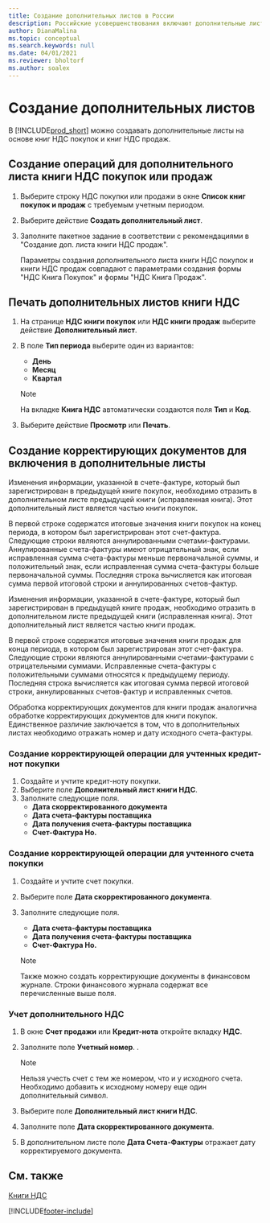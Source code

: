 ```yaml
---
title: Создание дополнительных листов в России
description: Российские усовершенствования включают дополнительные листы для книг НДС покупок и продаж.
author: DianaMalina
ms.topic: conceptual
ms.search.keywords: null
ms.date: 04/01/2021
ms.reviewer: bholtorf
ms.author: soalex
---
```

# Создание дополнительных листов

В [!INCLUDE[prod_short](../../includes/prod_short.md)] можно создавать дополнительные листы на основе книг НДС покупок и книг НДС продаж.

## Создание операций для дополнительного листа книги НДС покупок или продаж

1. Выберите строку НДС покупки или продажи в окне **Список книг покупок и продаж** с требуемым учетным периодом.

2. Выберите действие **Создать дополнительный лист**.

3. Заполните пакетное задание в соответствии с рекомендациями в "Создание доп. листа книги НДС продаж".

   Параметры создания дополнительного листа книги НДС покупок и книги НДС продаж совпадают с параметрами создания формы "НДС Книга Покупок" и формы "НДС Книга Продаж".

## Печать дополнительных листов книги НДС

1. На странице **НДС книги покупок** или **НДС книги продаж** выберите действие **Дополнительный лист**.
2. В поле **Тип периода** выберите один из вариантов:

   - **День**
   - **Месяц**
   - **Квартал**

   > [!NOTE]
   > На вкладке **Книга НДС** автоматически создаются поля **Тип** и **Код**.

4. Выберите действие **Просмотр** или **Печать**.

## Создание корректирующих документов для включения в дополнительные листы

Изменения информации, указанной в счете-фактуре, который был зарегистрирован в предыдущей книге покупок, необходимо отразить в дополнительном листе предыдущей книги (исправленная книга). Этот дополнительный лист является частью книги покупок.

В первой строке содержатся итоговые значения книги покупок на конец периода, в котором был зарегистрирован этот счет-фактура. Следующие строки являются аннулированными счетами-фактурами. Аннулированные счета-фактуры имеют отрицательный знак, если исправленная сумма счета-фактуры меньше первоначальной суммы, и положительный знак, если исправленная сумма счета-фактуры больше первоначальной суммы. Последняя строка вычисляется как итоговая сумма первой итоговой строки и аннулированных счетов-фактур.

Изменения информации, указанной в счете-фактуре, который был зарегистрирован в предыдущей книге продаж, необходимо отразить в дополнительном листе предыдущей книги (исправленная книга). Этот дополнительный лист является частью книги продаж.

В первой строке содержатся итоговые значения книги продаж для конца периода, в котором был зарегистрирован этот счет-фактура. Следующие строки являются аннулированными счетами-фактурами с отрицательными суммами. Исправленные счета-фактуры с положительными суммами относятся к предыдущему периоду. Последняя строка вычисляется как итоговая сумма первой итоговой строки, аннулированных счетов-фактур и исправленных счетов.

Обработка корректирующих документов для книги продаж аналогична обработке корректирующих документов для книги покупок. Единственное различие заключается в том, что в дополнительных листах необходимо отражать номер и дату исходного счета-фактуры.

### Создание корректирующей операции для учтенных кредит-нот покупки

1. Создайте и учтите кредит-ноту покупки.
2. Выберите поле **Дополнительный лист книги НДС**.
3. Заполните следующие поля.
   - **Дата скорректированного документа**
   - **Дата счета-фактуры поставщика**
   - **Дата получения счета-фактуры поставщика**
   - **Счет-Фактура Но.**

### Создание корректирующей операции для учтенного счета покупки

1. Создайте и учтите счет покупки.
2. Выберите поле **Дата скорректированного документа**.
3. Заполните следующие поля.

   - **Дата счета-фактуры поставщика**
   - **Дата получения счета-фактуры поставщика**
   - **Счет-Фактура Но.**

   > [!NOTE]
   > Также можно создать корректирующие документы в финансовом журнале. Строки финансового журнала содержат все перечисленные выше поля.

### Учет дополнительного НДС

1. В окне **Счет продажи** или **Кредит-нота** откройте вкладку **НДС**.

2. Заполните поле **Учетный номер**. .

   > [!NOTE]
   > Нельзя учесть счет с тем же номером, что и у исходного счета. Необходимо добавить к исходному номеру еще один дополнительный символ.

3. Выберите поле **Дополнительный лист книги НДС**.

4. Заполните поле **Дата скорректированного документа**.

5. В дополнительном листе поле **Дата Счета-Фактуры** отражает дату корректируемого документа.

## См. также

[Книги НДС](VAT-Ledgers.md)


[!INCLUDE[footer-include](../../includes/footer-banner.md)]